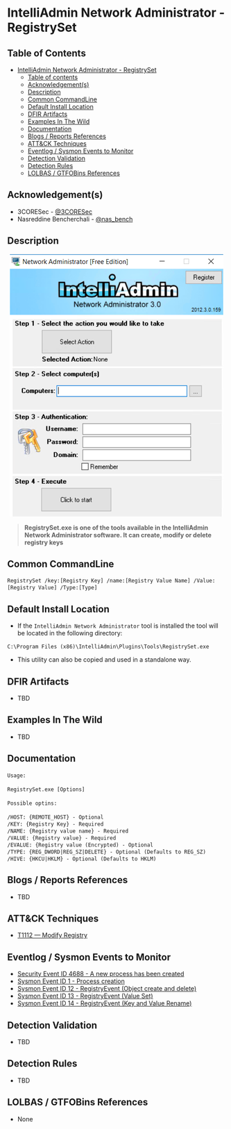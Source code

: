 # IntelliAdmin Network Administrator - RegistrySet

## Table of Contents

- [IntelliAdmin Network Administrator - RegistrySet](#intelliadmin-network-administrator---registryset)
  - [Table of contents](#table-of-contents)
  - [Acknowledgement(s)](#acknowledgements)
  - [Description](#description)
  - [Common CommandLine](#common-commandline)
  - [Default Install Location](#default-install-location)
  - [DFIR Artifacts](#dfir-artifacts)
  - [Examples In The Wild](#examples-in-the-wild)
  - [Documentation](#documentation)
  - [Blogs / Reports References](#blogs--reports-references)
  - [ATT&CK Techniques](#attck-techniques)
  - [Eventlog / Sysmon Events to Monitor](#eventlog--sysmon-events-to-monitor)
  - [Detection Validation](#detection-validation)
  - [Detection Rules](#detection-rules)
  - [LOLBAS / GTFOBins References](#lolbas--gtfobins-references)

## Acknowledgement(s)

- 3CORESec - [@3CORESec](https://twitter.com/3CORESec)
- Nasreddine Bencherchali - [@nas_bench](https://twitter.com/nas_bench)

## Description

<p align="center"><img src="/Images/Screenshots/IntelliAdmin-Network-Administrator.png"></p>

> **RegistrySet.exe is one of the tools available in the IntelliAdmin Network Administrator software. It can create, modify or delete registry keys**

## Common CommandLine

```batch
RegistrySet /key:[Registry Key] /name:[Registry Value Name] /Value:[Registry Value] /Type:[Type]
```

## Default Install Location

- If the ``IntelliAdmin Network Administrator`` tool is installed the tool will be located in the following directory:

```batch
C:\Program Files (x86)\IntelliAdmin\Plugins\Tools\RegistrySet.exe
```

- This utility can also be copied and used in a standalone way.

## DFIR Artifacts

- TBD

## Examples In The Wild

- TBD

## Documentation

```batch
Usage:

RegistrySet.exe [Options]

Possible optins:

/HOST: {REMOTE_HOST} - Optional
/KEY: {Registry Key} - Required
/NAME: {Registry value name} - Required
/VALUE: {Registry value} - Required
/EVALUE: {Registry value (Encrypted) - Optional
/TYPE: {REG_DWORD|REG_SZ|DELETE} - Optional (Defaults to REG_SZ)
/HIVE: {HKCU|HKLM} - Optional (Defaults to HKLM)
```

## Blogs / Reports References

- TBD

## ATT&CK Techniques

- [T1112 — Modify Registry](https://attack.mitre.org/techniques/T1112)

## Eventlog / Sysmon Events to Monitor

- [Security Event ID 4688 - A new process has been created](https://www.ultimatewindowssecurity.com/securitylog/encyclopedia/event.aspx?eventID=4688)
- [Sysmon Event ID 1 - Process creation](https://www.ultimatewindowssecurity.com/securitylog/encyclopedia/event.aspx?eventid=90001)
- [Sysmon Event ID 12 - RegistryEvent (Object create and delete)](https://www.ultimatewindowssecurity.com/securitylog/encyclopedia/event.aspx?eventid=90012)
- [Sysmon Event ID 13 - RegistryEvent (Value Set)](https://www.ultimatewindowssecurity.com/securitylog/encyclopedia/event.aspx?eventid=90013)
- [Sysmon Event ID 14 - RegistryEvent (Key and Value Rename)](https://www.ultimatewindowssecurity.com/securitylog/encyclopedia/event.aspx?eventid=90014)

## Detection Validation

- TBD

## Detection Rules

- TBD

## LOLBAS / GTFOBins References

- None
